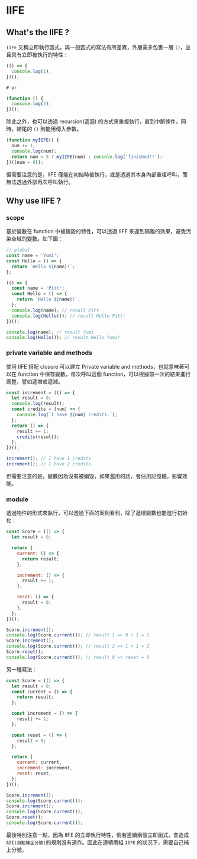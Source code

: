 # IIFE

## What's the IIFE ?

`IIFE` 又稱立即執行函式，與一般函式的寫法有所差異，外層需多包裹一層 `()`，並且具有立即被執行的特性 :

```js
(() => {
  console.log(1);
})();

# or

(function () {
  console.log(2);
})();
```

除此之外，也可以透過 recursion(遞迴) 的方式來重複執行，直到中斷條件，同時，結尾的 `()` 則能用傳入參數。

```js
(function myIIFE() {
  num += 1;
  console.log(num);
  return num < 5 ? myIIFE(num) : console.log('finished!!');
})((num = 0));
```

但需要注意的是，IIFE 僅能在初始時被執行，或是透過其本身內部重複呼叫，而無法透過外部再次呼叫執行。

## Why use IIFE ?

### scope

基於變數在 function 中被銷毀的特性，可以透過 IIFE 來達到隔離的效果，避免污染全域的變數。如下圖：

```js
// global
const name = 'Yumi';
const Hello = () => {
  return `Hello ${name}!`;
};

(() => {
  const name = 'Pitt';
  const Hello = () => {
    return `Hello ${name}!`;
  };
  console.log(name); // result Pitt
  console.log(Hello()); // result Hello Pitt!
})();

console.log(name); // result Yumi
console.log(Hello()); // result Hello Yumi!
```

### private variable and methods

使用 IIFE 搭配 closure 可以建立 Private variable and methods，也就意味著可以在 function 中保存變數，每次呼叫這個 function，可以根據前一次的結果進行調整，譬如遞增或遞減。

```js
const increment = (() => {
  let result = 0;
  console.log(result);
  const credits = (num) => {
    console.log(`I have ${num} credits.`);
  };
  return () => {
    result += 1;
    credits(result);
  };
})();

increment(); // I have 1 credits.
increment(); // I have 2 credits.
```

但需要注意的是，變數因為沒有被銷毀，如果濫用的話，會佔用記憶體，影響效能。

### module

透過物件的形式來執行，可以透過下面的案例看到，除了遞增變數也能進行初始化：

```js
const Score = (() => {
  let result = 0;

  return {
    current: () => {
      return result;
    },

    increment: () => {
      result += 1;
    },

    reset: () => {
      result = 0;
    },
  };
})();

Score.increment();
console.log(Score.current()); // result 1 => 0 + 1 = 1
Score.increment();
console.log(Score.current()); // result 2 => 1 + 1 = 2
Score.reset();
console.log(Score.current()); // result 0 => reset = 0
```

另一種寫法：

```js
const Score = (() => {
  let result = 0;
  const current = () => {
    return result;
  };

  const increment = () => {
    result += 1;
  };

  const reset = () => {
    result = 0;
  };

  return {
    current: current,
    increment: increment,
    reset: reset,
  };
})();

Score.increment();
console.log(Score.current());
Score.increment();
console.log(Score.current());
Score.reset();
console.log(Score.current());
```

最後特別注意一點，因為 IIFE 的立即執行特性，倘若連續兩個立即函式，會造成`ASI(自動補全分號)`的規則沒有運作。因此在連續兩組 `IIFE` 的狀況下，需要自己補上分號。
